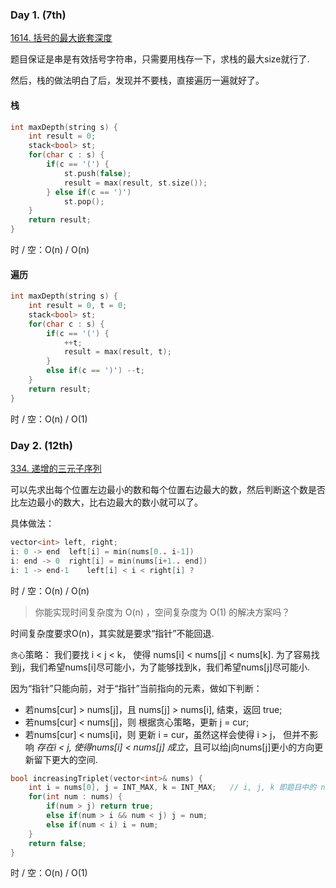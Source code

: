 ### Day 1. (7th)

[1614. 括号的最大嵌套深度](https://leetcode-cn.com/problems/maximum-nesting-depth-of-the-parentheses/)

题目保证是串是有效括号字符串，只需要用栈存一下，求栈的最大size就行了.

然后，栈的做法明白了后，发现并不要栈，直接遍历一遍就好了。

#### 栈
```C++
int maxDepth(string s) {
    int result = 0;
    stack<bool> st;
    for(char c : s) {
        if(c == '(') {
            st.push(false);
            result = max(result, st.size());
        } else if(c == ')') 
            st.pop();
    }
    return result;
}
```

时 / 空：O(n) / O(n)

#### 遍历
```C++
int maxDepth(string s) {
    int result = 0, t = 0;
    stack<bool> st;
    for(char c : s) {
        if(c == '(') {
            ++t;
            result = max(result, t);
        }
        else if(c == ')') --t;
    }
    return result;
}
```

时 / 空：O(n) / O(1)

### Day 2. (12th)

[334. 递增的三元子序列](https://leetcode-cn.com/problems/increasing-triplet-subsequence/)

可以先求出每个位置左边最小的数和每个位置右边最大的数，然后判断这个数是否比左边最小的数大，比右边最大的数小就可以了。

具体做法：
```C++
vector<int> left, right;
i: 0 -> end  left[i] = min(nums[0.. i-1])
i: end -> 0  right[i] = min(nums[i+1.. end])
i: 1 -> end-1    left[i] < i < right[i] ? 
```
时 / 空：O(n) / O(n)

> 你能实现时间复杂度为 O(n) ，空间复杂度为 O(1) 的解决方案吗？

时间复杂度要求O(n)，其实就是要求“指针”不能回退.

`贪心`策略： 我们要找 i < j < k， 使得 nums[i] < nums[j] < nums[k]. 为了容易找到j，我们希望nums[i]尽可能小，为了能够找到k，我们希望nums[j]尽可能小.

因为“指针”只能向前，对于“指针”当前指向的元素，做如下判断：

* 若nums[cur] > nums[j]，且 nums[j] > nums[i], 结束，返回 true;
* 若nums[cur] < nums[j]，则 根据贪心策略，更新 j = cur;
* 若nums[cur] < nums[i]，则 更新 i = cur，虽然这样会使得 i > j， 但并不影响 _存在i < j, 使得nums[i] < nums[j] 成立_，且可以给j向nums[j]更小的方向更新留下更大的空间.

```C++
bool increasingTriplet(vector<int>& nums) {
    int i = nums[0], j = INT_MAX, k = INT_MAX;   // i, j, k 即题目中的 nums[i], nums[j], nums[k].
    for(int num : nums) {
        if(num > j) return true;
        else if(num > i && num < j) j = num;
        else if(num < i) i = num;
    }
    return false;
}
```
时 / 空：O(n) / O(1)
    

